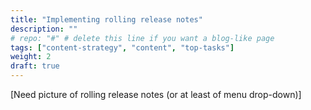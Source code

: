```yaml
---
title: "Implementing rolling release notes"
description: ""
# repo: "#" # delete this line if you want a blog-like page
tags: ["content-strategy", "content", "top-tasks"]
weight: 2
draft: true
---
```


[Need picture of rolling release notes (or at least of menu drop-down)]